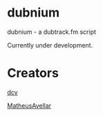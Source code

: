 # dubnium

dubnium - a dubtrack.fm script

Currently under development.

# Creators
[dcv](https://github.com/dcvslab)

[MatheusAvellar](https://github.com/MatheusAvellar/)
